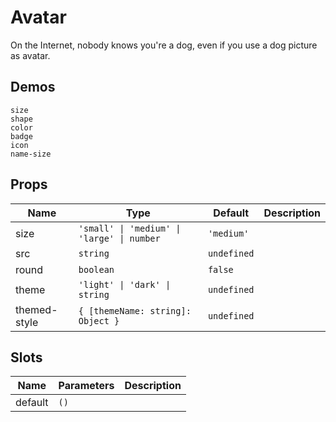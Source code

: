 # Avatar

On the Internet, nobody knows you're a dog, even if you use a dog picture as avatar.

## Demos

```demo
size
shape
color
badge
icon
name-size
```

## Props

| Name | Type | Default | Description |
| --- | --- | --- | --- |
| size | `'small' \| 'medium' \| 'large' \| number` | `'medium'` |  |
| src | `string` | `undefined` |  |
| round | `boolean` | `false` |  |
| theme | `'light' \| 'dark' \| string` | `undefined` |  |
| themed-style | `{ [themeName: string]: Object }` | `undefined` |  |

## Slots

| Name    | Parameters | Description |
| ------- | ---------- | ----------- |
| default | `()`       |             |
